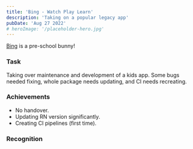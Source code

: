 ```yaml
---
title: 'Bing - Watch Play Learn'
description: 'Taking on a popular legacy app'
pubDate: 'Aug 27 2022'
# heroImage: '/placeholder-hero.jpg'
---
```


[Bing](https://us.bingbunny.com/) is a pre-school bunny!

### Task

Taking over maintenance and development of a kids app. Some bugs needed fixing, whole package needs updating, and CI needs recreating. 

### Achievements

- No handover.
- Updating RN version significantly.
- Creating CI pipelines (first time).

### Recognition
